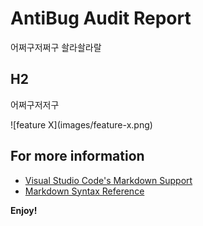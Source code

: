 # AntiBug Audit Report

어쩌구저쩌구 솰라솰라랄

## H2

어쩌구저저구

\!\[feature X\]\(images/feature-x.png\)

## For more information

* [Visual Studio Code's Markdown Support](http://code.visualstudio.com/docs/languages/markdown)
* [Markdown Syntax Reference](https://help.github.com/articles/markdown-basics/)

**Enjoy!**
